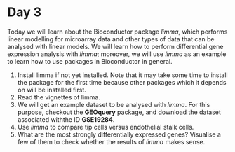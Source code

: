 Day 3
===

Today we will learn about the Bioconductor package _limma_, which performs linear modelling for microarray data and other types of data that can be analysed with linear models. We will learn how to perform differential gene expression analysis with _limma_; moreover, we will use _limma_ as an example to learn how to use packages in Bioconductor in general.

1. Install limma if not yet installed. Note that it may take some time to install the package for the first time because other packages which it depends on will be installed first.
2. Read the vignettes of limma.
3. We will get an example dataset to be analysed with _limma_. For this purpose, checkout the __GEOquery__ package, and download the dataset associated withthe ID __GSE19284__.
4. Use _limma_ to compare tip cells versus endothelial stalk cells. 
5. What are the most strongly differentially expressed genes? Visualise a few of them to check whether the results of _limma_ makes sense.
 